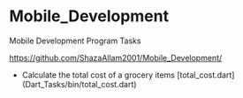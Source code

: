 # Mobile_Development
Mobile Development Program Tasks

https://github.com/ShazaAllam2001/Mobile_Development/

- Calculate the total cost of a grocery items
[total_cost.dart] (Dart_Tasks/bin/total_cost.dart)